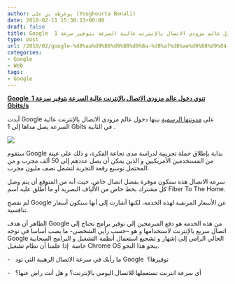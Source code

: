 ```yaml
---
author: يوغرطة بن علي (Youghourta Benali)
date: 2010-02-11 15:38:13+00:00
draft: false
title: Google  تنوي دخول عالم مزودي الاتصال بالإنترنت عالية السرعة بتوفير سرعة 1 Gbits/s
type: post
url: /2010/02/google-%d8%aa%d9%86%d9%88%d9%8a-%d8%af%d8%ae%d9%88%d9%84-%d8%b9%d8%a7%d9%84%d9%85-%d9%85%d8%b2%d9%88%d8%af%d9%8a-%d8%a7%d9%84%d8%a7%d8%aa%d8%b5%d8%a7%d9%84-%d8%a8%d8%a7%d9%84%d8%a5%d9%86%d8%aa%d8%b1/
categories:
- Google
- Web
tags:
- Google
---
```


[**Google  تنوي دخول عالم مزودي الاتصال بالإنترنت عالية السرعة بتوفير سرعة 1 Gbits/s**](https://www.it-scoop.com/2010/02/google-%d8%aa%d9%86%d9%88%d9%8a-%d8%af%d8%ae%d9%88%d9%84-%d8%b9%d8%a7%d9%84%d9%85-%d9%85%d8%b2%d9%88%d8%af%d9%8a-%d8%a7%d9%84%d8%a7%d8%aa%d8%b5%d8%a7%d9%84-%d8%a8%d8%a7%d9%84%d8%a5%d9%86%d8%aa%d8%b1/)


أبدت Google على [مدونتها الرسمية](http://googleblog.blogspot.com/2010/02/think-big-with-gig-our-experimental.html) نيتها دخول عالم مزودي الاتصال بالإنترنت عالية السرعة يصل مداها إلى 1 Gbits في الثانية .

[
](https://www.it-scoop.com/wp-content/uploads/2010/02/google-internet-gigabit-fiber.jpg)[![](https://www.it-scoop.com/wp-content/uploads/2010/02/google-internet-gigabit-fiber.jpg)
](https://www.it-scoop.com/2010/02/google-%d8%aa%d9%86%d9%88%d9%8a-%d8%af%d8%ae%d9%88%d9%84-%d8%b9%d8%a7%d9%84%d9%85-%d9%85%d8%b2%d9%88%d8%af%d9%8a-%d8%a7%d9%84%d8%a7%d8%aa%d8%b5%d8%a7%d9%84-%d8%a8%d8%a7%d9%84%d8%a5%d9%86%d8%aa%d8%b1/)

ستقوم Google بداية بإطلاق حملة تجريبية لدراسة مدى نجاعة الفكرة، و ذلك على عينة من المستخدمين الأمريكيين و الذين يمكن أن يصل عددهم إلى 50 ألف مجرب و من المحتمل توسيع رقعة التجربة لتشمل نصف مليون مجرب.

سرعة الاتصال هذه ستكون موفرة بفضل اتصال خاص، حيث أنه من المتوقع أن يتم وصل كل مشترك بخط خاص من الألياف البصرية أو ما أُطلق عليه اسم Fiber To The Home.

لم تفصح Google عن الأسعار المرتقبة لهذه الخدمة، لكنها أشارت إلى أنها ستكون أسعار تنافسية.

الظاهر أن هدف Google من هذه الخدمة هو دفع المبرمجين إلى توفير برامج تحتاج إلى اتصال سريع بالإنترنت لاستخدامها و هو –حسب رأيي الشخصي- ما يصب أساسا في توجه Google الحالي الرامي إلى إشهار و تشجيع استعمال أنظمة التشغيل و البرامج السحابية خاصة  إذا علمنا أن نظام تشغيل Chrome OS ينحو هذا النحو.

-   ما رأيك في سرعة الاتصال الرهيبة التي تود Google  توفيرها؟

-   أي سرعة انترنت تستعملها للاتصال اليومي بالإنترنت؟ و هل أنت راض عنها؟
